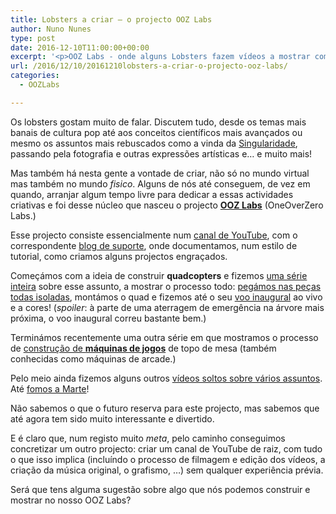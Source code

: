 ```yaml
---
title: Lobsters a criar – o projecto OOZ Labs
author: Nuno Nunes
type: post
date: 2016-12-10T11:00:00+00:00
excerpt: '<p>OOZ Labs - onde alguns Lobsters fazem vídeos a mostrar como se fazem e montam coisas.</p>'
url: /2016/12/10/20161210lobsters-a-criar-o-projecto-ooz-labs/
categories:
  - OOZLabs

---
```

Os lobsters gostam muito de falar. Discutem tudo, desde os temas mais banais de cultura pop até aos conceitos científicos mais avançados ou mesmo os assuntos mais rebuscados como a vinda da [Singularidade][1], passando pela fotografia e outras expressões artísticas e… e muito mais!

Mas também há nesta gente a vontade de criar, não só no mundo virtual mas também no mundo _fisico_. Alguns de nós até conseguem, de vez em quando, arranjar algum tempo livre para dedicar a essas actividades criativas e foi desse núcleo que nasceu o projecto [**OOZ Labs**][2] (OneOverZero Labs.)

Esse projecto consiste essencialmente num [canal de YouTube][3], com o correspondente [blog de suporte][2], onde documentamos, num estilo de tutorial, como criamos alguns projectos engraçados.

Começámos com a ideia de construir **quadcopters** e fizemos [uma série inteira][4] sobre esse assunto, a mostrar o processo todo:&nbsp;[pegámos nas peças todas isoladas][5], montámos o quad e fizemos até o seu [voo inaugural][6]&nbsp;ao vivo e a cores! (_spoiler_: à parte de uma aterragem de emergência na árvore mais próxima, o voo inaugural correu bastante bem.)

Terminámos recentemente uma outra série em que mostramos o processo de [construção de **máquinas de jogos**][7]&nbsp;de topo de mesa (também conhecidas como máquinas de arcade.)

Pelo meio ainda fizemos alguns outros [vídeos soltos sobre vários assuntos][8]. Até [fomos a Marte][9]!

Não sabemos o que o futuro reserva para este projecto, mas sabemos que até agora tem sido muito interessante e divertido.

E é claro que, num registo muito _meta_, pelo caminho conseguimos concretizar um outro projecto: criar um canal de YouTube de raiz, com tudo o que isso implica (incluíndo o processo de filmagem e edição dos vídeos, a criação da música original, o grafismo, …) sem qualquer experiência prévia.

Será que tens alguma sugestão sobre algo que nós podemos construir e mostrar no nosso OOZ Labs?

 [1]: http://oneoverzero.org/
 [2]: http://labs.oneoverzero.org/
 [3]: https://www.youtube.com/channel/UCyupGmfELyDSQZK7rDBpaJw
 [4]: https://www.youtube.com/playlist?list=PLfnCHIWbtqkH1Lg02U9u-PNEQGSEdlzHx
 [5]: https://www.youtube.com/watch?v=Ij2ZdE5EW70&index=2&list=PLfnCHIWbtqkH1Lg02U9u-PNEQGSEdlzHx
 [6]: https://www.youtube.com/watch?v=2rpnNn0M2SE&index=22&list=PLfnCHIWbtqkH1Lg02U9u-PNEQGSEdlzHx
 [7]: https://www.youtube.com/playlist?list=PLfnCHIWbtqkFX0fYG2zcOglG8Vu0Okvi5
 [8]: https://www.youtube.com/playlist?list=PLfnCHIWbtqkH5mZjq3eRQ3LtjDCAqL8f9
 [9]: https://www.youtube.com/watch?v=QPzqmFlk3zU&index=1&list=PLfnCHIWbtqkH5mZjq3eRQ3LtjDCAqL8f9